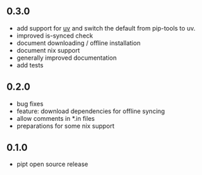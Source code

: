 ## 0.3.0
* add support for [uv](https://github.com/astral-sh/uv) and switch the default from pip-tools to uv.
* improved is-synced check
* document downloading / offline installation
* document nix support
* generally improved documentation
* add tests

## 0.2.0
* bug fixes
* feature: download dependencies for offline syncing
* allow comments in *.in files
* preparations for some nix support

## 0.1.0
* pipt open source release